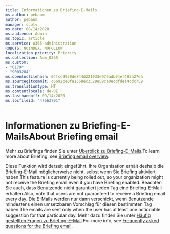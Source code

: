```yaml
---
title: Informationen zu Briefing-E-Mails
ms.author: pebaum
author: pebaum
manager: scotv
ms.date: 08/14/2020
ms.audience: Admin
ms.topic: article
ms.service: o365-administration
ROBOTS: NOINDEX, NOFOLLOW
localization_priority: Priority
ms.collection: Adm_O365
ms.custom:
- "6179"
- "9003284"
ms.openlocfilehash: 04fcc9930de844d221033e976adb04ef483a27ea
ms.sourcegitcommit: c6692ce0fa1358ec3529e59ca0ecdfdea4cdc759
ms.translationtype: HT
ms.contentlocale: de-DE
ms.lasthandoff: 09/14/2020
ms.locfileid: "47663701"
---
```

# <a name="about-briefing-email"></a><span data-ttu-id="d62e4-102">Informationen zu Briefing-E-Mails</span><span class="sxs-lookup"><span data-stu-id="d62e4-102">About Briefing email</span></span>

<span data-ttu-id="d62e4-103">Mehr zu Briefings finden Sie unter [Überblick zu Briefing-E-Mails](https://docs.microsoft.com/briefing/be-overview).</span><span class="sxs-lookup"><span data-stu-id="d62e4-103">To learn more about Briefing, see [Briefing email overview](https://docs.microsoft.com/briefing/be-overview).</span></span>  

<span data-ttu-id="d62e4-104">Diese Funktion wird derzeit eingeführt. Ihre Organisation erhält deshalb die Briefing-E-Mail möglicherweise nicht, selbst wenn Sie Briefing aktiviert haben.</span><span class="sxs-lookup"><span data-stu-id="d62e4-104">This feature is currently being rolled out, so your organization might not receive the Briefing email even if you have Briefing enabled.</span></span> <span data-ttu-id="d62e4-105">Beachten Sie auch, dass Benutzende nicht garantiert jeden Tag eine Briefing-E-Mail erhalten.</span><span class="sxs-lookup"><span data-stu-id="d62e4-105">Also, note that users are not guaranteed to receive a Briefing email every day.</span></span> <span data-ttu-id="d62e4-106">Die E-Mails werden nur dann verschickt, wenn Benutzende mindestens einen umsetzbaren Vorschlag für diesen bestimmten Tag haben.</span><span class="sxs-lookup"><span data-stu-id="d62e4-106">The emails are sent only when the user has at least one actionable suggestion for that particular day.</span></span> <span data-ttu-id="d62e4-107">Mehr dazu finden Sie unter [Häufig gestellten Fragen zu Briefing-E-Mail](https://docs.microsoft.com/briefing/be-faqs).</span><span class="sxs-lookup"><span data-stu-id="d62e4-107">For more info, see [Frequently asked questions for the Briefing email](https://docs.microsoft.com/briefing/be-faqs).</span></span>